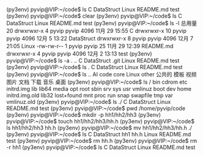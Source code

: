 (py3env) pyvip@VIP:~/code$ ls
C  DataStruct  Linux  README.md  test
(py3env) pyvip@VIP:~/code$ clear
(py3env) pyvip@VIP:~/code$ ls
C  DataStruct  Linux  README.md  test
(py3env) pyvip@VIP:~/code$ ls -l
总用量 20
drwxrwxr-x  4 pyvip pyvip 4096 11月 29 15:55 C
drwxrwxr-x 10 pyvip pyvip 4096 12月  5 13:22 DataStruct
drwxrwxr-x  8 pyvip pyvip 4096 12月  7 21:05 Linux
-rw-rw-r--  1 pyvip pyvip   25 11月 29 12:39 README.md
drwxrwxr-x  4 pyvip pyvip 4096 12月  2 13:13 test
(py3env) pyvip@VIP:~/code$ ls -a
.  ..  C  DataStruct  .git  Linux  README.md  test
(py3env) pyvip@VIP:~/code$ ls .
C  DataStruct  Linux  README.md  test
(py3env) pyvip@VIP:~/code$ ls ..
AI  code  core  Linux  other  公共的  模板  视频  图片  文档  下载  音乐  桌面
(py3env) pyvip@VIP:~/code$ ls /
bin   cdrom  etc   initrd.img      lib    lib64       media  opt   root  sbin  srv       sys  usr  vmlinuz
boot  dev    home  initrd.img.old  lib32  lost+found  mnt    proc  run   snap  swapfile  tmp  var  vmlinuz.old
(py3env) pyvip@VIP:~/code$ ls ./
C  DataStruct  Linux  README.md  test
(py3env) pyvip@VIP:~/code$ pwd
/home/pyvip/code
(py3env) pyvip@VIP:~/code$ mkdir -p hh1/hh2/hh3
(py3env) pyvip@VIP:~/code$ touch hh1/hh2/hh3/hh.h
(py3env) pyvip@VIP:~/code$ ls hh1/hh2/hh3
hh.h
(py3env) pyvip@VIP:~/code$ mv hh1/hh2/hh3/hh.h ./
(py3env) pyvip@VIP:~/code$ ls
C  DataStruct  hh1  hh.h  Linux  README.md  test
(py3env) pyvip@VIP:~/code$ rm hh.h
(py3env) pyvip@VIP:~/code$ rm -r hh1
(py3env) pyvip@VIP:~/code$ ls
C  DataStruct  Linux  README.md  test

